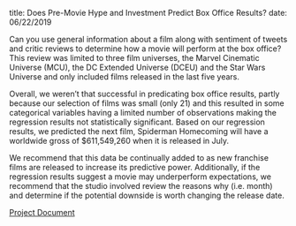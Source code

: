 title: Does Pre-Movie Hype and Investment Predict Box Office Results?
date: 06/22/2019

Can you use general information about a film along with sentiment of tweets and critic reviews to determine how a movie will perform at the box office? This review was limited to three film universes, the Marvel Cinematic Universe (MCU), the DC Extended Universe (DCEU) and the Star Wars Universe and only included films released in the last five years.

Overall, we weren’t that successful in predicating box office results, partly because our selection of films was small (only 21) and this resulted in some categorical variables having a limited number of observations making the regression results not statistically significant. Based on our regression results, we predicted the next film, Spiderman Homecoming will have a worldwide gross of $611,549,260 when it is released in July.

We recommend that this data be continually added to as new franchise films are released to increase its predictive power. Additionally, if the regression results suggest a movie may underperform expectations, we recommend that the studio involved review the reasons why (i.e. month) and determine if the potential downside is worth changing the release date.


<a href="https://github.com/ygeszvain/RGProfolio/blob/master/static/project_files/BoxOfficeAnalysis.docx">Project Document</a><a></a>
